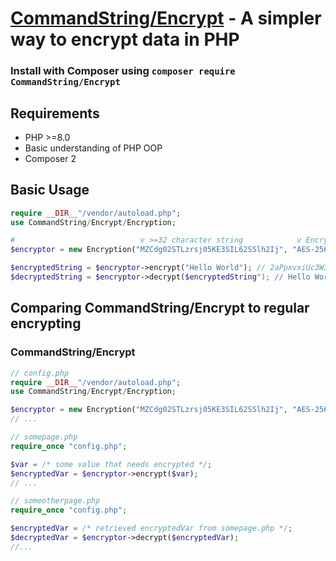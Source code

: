 
# [CommandString/Encrypt](https://packagist.org/packages/commandstring/encrypt) - A simpler way to encrypt data in PHP #

### Install with Composer using `composer require CommandString/Encrypt` ###

## Requirements ##
- PHP >=8.0
- Basic understanding of PHP OOP
- Composer 2

## Basic Usage ##
```php
require __DIR__"/vendor/autoload.php";
use CommandString/Encrypt/Encryption;

#                            v >=32 character string            v Encryption method #
$encryptor = new Encryption("MZCdg02STLzrsj05KE3SIL62SSlh2Ij", "AES-256-CTR");

$encryptedString = $encryptor->encrypt("Hello World"); // 2aPpxvxiUc3W3TCK:xJmkuSYDpOIOX9k=
$decryptedString = $encryptor->decrypt($encryptedString"); // Hello World
```

## Comparing CommandString/Encrypt to regular encrypting ##
### CommandString/Encrypt ###
```php
// config.php
require __DIR__"/vendor/autoload.php";
use CommandString/Encrypt/Encryption;

$encryptor = new Encryption("MZCdg02STLzrsj05KE3SIL62SSlh2Ij", "AES-256-CTR");
// ...

// somepage.php
require_once "config.php";

$var = /* some value that needs encrypted */;
$encryptedVar = $encryptor->encrypt($var);
// ...

// someotherpage.php
require_once "config.php";

$encryptedVar = /* retrieved encryptedVar from somepage.php */;
$decryptedVar = $encryptor->decrypt($encryptedVar);
//...
```
